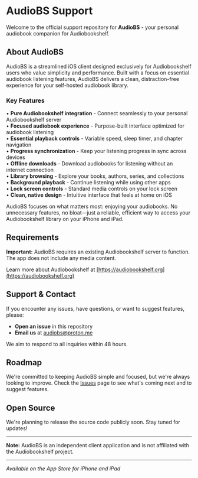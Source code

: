 # AudioBS Support

Welcome to the official support repository for **AudioBS** - your personal audiobook companion for Audiobookshelf.

## About AudioBS

AudioBS is a streamlined iOS client designed exclusively for Audiobookshelf users who value simplicity and performance. Built with a focus on essential audiobook listening features, AudioBS delivers a clean, distraction-free experience for your self-hosted audiobook library.

### Key Features

• **Pure Audiobookshelf integration** - Connect seamlessly to your personal Audiobookshelf server  
• **Focused audiobook experience** - Purpose-built interface optimized for audiobook listening  
• **Essential playback controls** - Variable speed, sleep timer, and chapter navigation  
• **Progress synchronization** - Keep your listening progress in sync across devices  
• **Offline downloads** - Download audiobooks for listening without an internet connection  
• **Library browsing** - Explore your books, authors, series, and collections  
• **Background playback** - Continue listening while using other apps  
• **Lock screen controls** - Standard media controls on your lock screen  
• **Clean, native design** - Intuitive interface that feels at home on iOS

AudioBS focuses on what matters most: enjoying your audiobooks. No unnecessary features, no bloat—just a reliable, efficient way to access your Audiobookshelf library on your iPhone and iPad.

## Requirements

**Important:** AudioBS requires an existing Audiobookshelf server to function. The app does not include any media content.

Learn more about Audiobookshelf at [https://audiobookshelf.org](https://audiobookshelf.org)

## Support & Contact

If you encounter any issues, have questions, or want to suggest features, please:

- **Open an issue** in this repository
- **Email us** at audiobs@proton.me

We aim to respond to all inquiries within 48 hours.

## Roadmap

We're committed to keeping AudioBS simple and focused, but we're always looking to improve. Check the [Issues](../../issues) page to see what's coming next and to suggest features.

## Open Source

We're planning to release the source code publicly soon. Stay tuned for updates!

---

**Note:** AudioBS is an independent client application and is not affiliated with the Audiobookshelf project.

---

*Available on the App Store for iPhone and iPad*